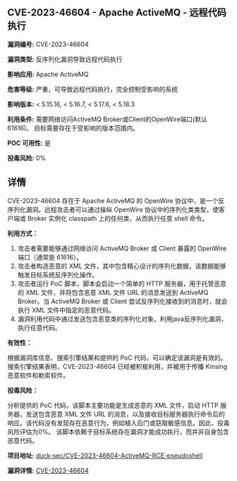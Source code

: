 ## CVE-2023-46604 - Apache ActiveMQ - 远程代码执行

**漏洞编号:** CVE-2023-46604

**漏洞类型:** 反序列化漏洞导致远程代码执行

**影响应用:** Apache ActiveMQ

**危害等级:** 严重，可导致远程代码执行，完全控制受影响的系统

**影响版本:** < 5.15.16, < 5.16.7, < 5.17.6, < 5.18.3

**利用条件:** 需要网络访问ActiveMQ Broker或Client的OpenWire端口(默认61616)。 目标需要存在于受影响的版本范围内。

**POC 可用性:** 是

**投毒风险:** 0%

## 详情

CVE-2023-46604 存在于 Apache ActiveMQ 的 OpenWire 协议中，是一个反序列化漏洞。远程攻击者可以通过操纵 OpenWire 协议中的序列化类类型，使客户端或 Broker 实例化 classpath 上的任何类，从而执行任意 shell 命令。

**利用方式：**

1.  攻击者需要能够通过网络访问 ActiveMQ Broker 或 Client 暴露的 OpenWire 端口（通常是 61616）。
2.  攻击者构造恶意的 XML 文件，其中包含精心设计的序列化数据，该数据能够触发目标系统反序列化操作。
3.  攻击者运行 PoC 脚本，脚本会启动一个简单的 HTTP 服务器，用于托管恶意的 XML 文件，并将包含恶意 XML 文件 URL 的消息发送到 ActiveMQ Broker。当 ActiveMQ Broker 或 Client 尝试反序列化接收到的消息时，就会执行 XML 文件中指定的恶意代码。
4.  漏洞利用代码中通过发送包含恶意类的序列化对象，利用java反序列化漏洞，执行任意代码。

**有效性：**

根据漏洞库信息、搜索引擎结果和提供的 PoC 代码，可以确定该漏洞是有效的。搜索引擎结果表明，CVE-2023-46604 已经被积极利用，并被用于传播 Kinsing 恶意软件和勒索软件。

**投毒风险：**

分析提供的 PoC 代码，该脚本主要功能是生成恶意的 XML 文件，启动 HTTP 服务器，发送包含恶意 XML 文件 URL 的消息，以及接收目标服务器执行命令后的响应。该代码没有发现存在恶意行为，例如植入后门或窃取敏感信息。因此，投毒风险评估为0%。 该脚本依赖于目标系统存在漏洞才能成功执行，而并非自身包含恶意代码。

**项目地址:** [duck-sec/CVE-2023-46604-ActiveMQ-RCE-pseudoshell](https://github.com/duck-sec/CVE-2023-46604-ActiveMQ-RCE-pseudoshell)

**漏洞详情:** [CVE-2023-46604](https://nvd.nist.gov/vuln/detail/CVE-2023-46604)